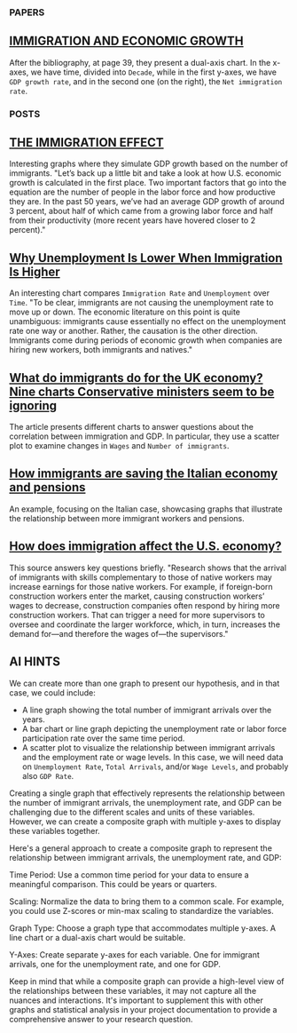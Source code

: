 ### PAPERS
## [IMMIGRATION AND ECONOMIC GROWTH](https://www.nber.org/system/files/working_papers/w25836/w25836.pdf)
After the bibliography, at page 39, they present a dual-axis chart. In the x-axes, we have time, divided into `Decade`, while in the first y-axes, we have `GDP growth rate`, and in the second one (on the right), the `Net immigration rate`.

### POSTS
## [THE IMMIGRATION EFFECT](https://projects.propublica.org/graphics/gdp#howitworks)
Interesting graphs where they simulate GDP growth based on the number of immigrants. "Let’s back up a little bit and take a look at how U.S. economic growth is calculated in the first place. Two important factors that go into the equation are the number of people in the labor force and how productive they are. In the past 50 years, we’ve had an average GDP growth of around 3 percent, about half of which came from a growing labor force and half from their productivity (more recent years have hovered closer to 2 percent)."

## [Why Unemployment Is Lower When Immigration Is Higher](https://www.cato.org/blog/why-unemployment-lower-when-immigration-higher)
An interesting chart compares `Immigration Rate` and `Unemployment` over `Time`. "To be clear, immigrants are not causing the unemployment rate to move up or down. The economic literature on this point is quite unambiguous: immigrants cause essentially no effect on the unemployment rate one way or another. Rather, the causation is the other direction. Immigrants come during periods of economic growth when companies are hiring new workers, both immigrants and natives."

## [What do immigrants do for the UK economy? Nine charts Conservative ministers seem to be ignoring](https://www.independent.co.uk/news/business/news/immigration-uk-economy-what-are-the-benefits-stats-theresa-may-amber-rudd-tory-conference-speeches-2016-a7346121.html)
The article presents different charts to answer questions about the correlation between immigration and GDP. In particular, they use a scatter plot to examine changes in `Wages` and `Number of immigrants`.

## [How immigrants are saving the Italian economy and pensions](https://openmigration.org/en/op-ed/how-immigrants-are-saving-the-italian-economy-and-pensions/)
An example, focusing on the Italian case, showcasing graphs that illustrate the relationship between more immigrant workers and pensions.

## [How does immigration affect the U.S. economy?](https://thesciencebehindit.org/how-does-immigration-affect-the-u-s-economy/)
This source answers key questions briefly. "Research shows that the arrival of immigrants with skills complementary to those of native workers may increase earnings for those native workers. For example, if foreign-born construction workers enter the market, causing construction workers’ wages to decrease, construction companies often respond by hiring more construction workers. That can trigger a need for more supervisors to oversee and coordinate the larger workforce, which, in turn, increases the demand for—and therefore the wages of—the supervisors."

## AI HINTS
We can create more than one graph to present our hypothesis, and in that case, we could include:
- A line graph showing the total number of immigrant arrivals over the years.
- A bar chart or line graph depicting the unemployment rate or labor force participation rate over the same time period.
- A scatter plot to visualize the relationship between immigrant arrivals and the employment rate or wage levels.
In this case, we will need data on `Unemployment Rate`, `Total Arrivals`, and/or `Wage Levels`, and probably also `GDP Rate`.

Creating a single graph that effectively represents the relationship between the number of immigrant arrivals, the unemployment rate, and GDP can be challenging due to the different scales and units of these variables. However, we can create a composite graph with multiple y-axes to display these variables together.

Here's a general approach to create a composite graph to represent the relationship between immigrant arrivals, the unemployment rate, and GDP:

Time Period: Use a common time period for your data to ensure a meaningful comparison. This could be years or quarters.

Scaling: Normalize the data to bring them to a common scale. For example, you could use Z-scores or min-max scaling to standardize the variables.

Graph Type: Choose a graph type that accommodates multiple y-axes. A line chart or a dual-axis chart would be suitable.

Y-Axes: Create separate y-axes for each variable. One for immigrant arrivals, one for the unemployment rate, and one for GDP.

Keep in mind that while a composite graph can provide a high-level view of the relationships between these variables, it may not capture all the nuances and interactions. It's important to supplement this with other graphs and statistical analysis in your project documentation to provide a comprehensive answer to your research question.

